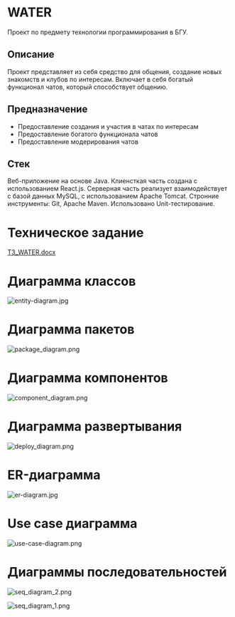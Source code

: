 # WATER

Проект по предмету технологии программирования в БГУ.

## Описание

Проект представляет из себя средство для общения, создание новых знакомств и клубов по интересам. Включает в себя богатый функционал чатов, который способствует общению.

## Предназначение
- Предоставление создания и участия в чатах по интересам
- Предоставление богатого функционала чатов
- Предоставление модерирования чатов

## Стек
Веб-приложение на основе Java. Клиенсткая часть создана с использованием React.js. Серверная часть реализует взаимодействует с базой данных MySQL, с использованием Apache Tomcat. Стронние инструменты: Git, Apache Maven. Использовано Unit-тестирование.

# Техническое задание
[ТЗ_WATER.docx](src%2FDocumentary%2F03_%D0%A2%D0%97_WATER.docx)

# Диаграмма классов
![entity-diagram.jpg](src%2FDocumentary%2Fentity-diagram.jpg)

# Диаграмма пакетов
![package_diagram.png](src%2FDocumentary%2Fpackage_diagram.png)

# Диаграмма компонентов
![component_diagram.png](src%2FDocumentary%2Fcomponent_diagram.png)

# Диаграмма развертывания
![deploy_diagram.png](src%2FDocumentary%2Fdeploy_diagram.png)

# ER-диаграмма
![er-diagram.jpg](src%2FDocumentary%2Fer-diagram.jpg)

# Use case диаграмма
![use-case-diagram.png](src%2FDocumentary%2Fuse-case-diagram.png)

# Диаграммы последовательностей
![seq_diagram_2.png](src%2FDocumentary%2Fseq_diagram_2.png)

![seq_diagram_1.png](src%2FDocumentary%2Fseq_diagram_1.png)

